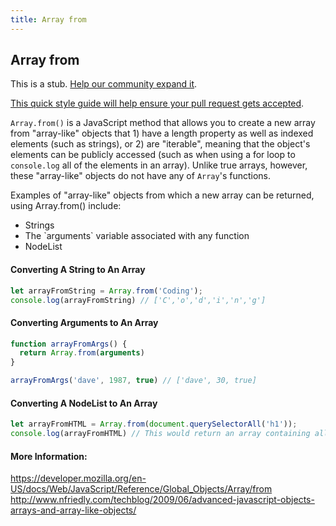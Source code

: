 ```yaml
---
title: Array from
---
```

## Array from

This is a stub. <a href='https://github.com/freecodecamp/guides/tree/master/src/pages/javascript/standard-objects/array/array-from/index.md' target='_blank' rel='nofollow'>Help our community expand it</a>.

<a href='https://github.com/freecodecamp/guides/blob/master/README.md' target='_blank' rel='nofollow'>This quick style guide will help ensure your pull request gets accepted</a>.

<!-- The article goes here, in GitHub-flavored Markdown. Feel free to add YouTube videos, images, and CodePen/JSBin embeds  -->
`Array.from()` is a JavaScript method that allows you to create a new array from "array-like" objects that 1) have a length property as well as indexed elements (such as strings), or 2) are "iterable", meaning that the object's elements can be publicly accessed (such as when using a for loop to `console.log` all of the elements in an array). Unlike true arrays, however, these "array-like" objects do not have any of `Array`'s functions. 

Examples of "array-like" objects from which a new array can be returned, using Array.from() include:
      <ul>
  <li>Strings</li>
  <li>The `arguments` variable associated with any function</li>
  <li>NodeList</li>
      </ul>

<h4>Converting A String to An Array</h4>

```js
let arrayFromString = Array.from('Coding');
console.log(arrayFromString) // ['C','o','d','i','n','g']
```

<h4>Converting Arguments to An Array</h4>

```js
function arrayFromArgs() {
  return Array.from(arguments)
}

arrayFromArgs('dave', 1987, true) // ['dave', 30, true]
```

<h4>Converting A NodeList to An Array</h4>

```js
let arrayFromHTML = Array.from(document.querySelectorAll('h1'));
console.log(arrayFromHTML) // This would return an array containing all of the `h1` elements from a webpage.
```

#### More Information:
<!-- Please add any articles you think might be helpful to read before writing the article -->
<a href="https://developer.mozilla.org/en-US/docs/Web/JavaScript/Reference/Global_Objects/Array/from">https://developer.mozilla.org/en-US/docs/Web/JavaScript/Reference/Global_Objects/Array/from</a>
<a href="http://www.nfriedly.com/techblog/2009/06/advanced-javascript-objects-arrays-and-array-like-objects/">http://www.nfriedly.com/techblog/2009/06/advanced-javascript-objects-arrays-and-array-like-objects/</a>

